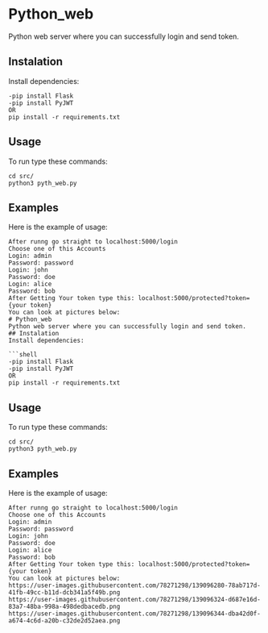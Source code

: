 # Python_web
Python web server where you can successfully login and send token.
## Instalation
Install dependencies:

```shell
-pip install Flask
-pip install PyJWT
OR
pip install -r requirements.txt
```

## Usage

To run type these commands:

```shell
cd src/
python3 pyth_web.py
```

## Examples

Here is the example of usage:

```shell
After runng go straight to localhost:5000/login 
Choose one of this Accounts 
Login: admin
Password: password
Login: john 
Password: doe
Login: alice
Password: bob
After Getting Your token type this: localhost:5000/protected?token={your token}
You can look at pictures below:
# Python_web
Python web server where you can successfully login and send token.
## Instalation
Install dependencies:

```shell
-pip install Flask
-pip install PyJWT
OR
pip install -r requirements.txt
```

## Usage

To run type these commands:

```shell
cd src/
python3 pyth_web.py
```

## Examples

Here is the example of usage:

```shell
After runng go straight to localhost:5000/login 
Choose one of this Accounts 
Login: admin
Password: password
Login: john 
Password: doe
Login: alice
Password: bob
After Getting Your token type this: localhost:5000/protected?token={your token}
You can look at pictures below:
https://user-images.githubusercontent.com/78271298/139096280-78ab717d-41fb-49cc-b11d-dcb341a5f49b.png
https://user-images.githubusercontent.com/78271298/139096324-d687e16d-83a7-48ba-998a-498dedbacedb.png
https://user-images.githubusercontent.com/78271298/139096344-dba42d0f-a674-4c6d-a20b-c32de2d52aea.png



